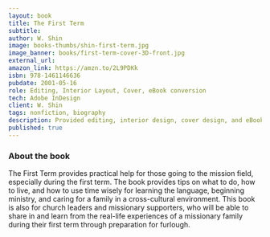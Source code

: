 ```yaml
---
layout: book
title: The First Term
subtitle: 
author: W. Shin
image: books-thumbs/shin-first-term.jpg
image_banner: books/first-term-cover-3D-front.jpg
external_url: 
amazon_link: https://amzn.to/2L9PDKk
isbn: 978-1461146636
pubdate: 2001-05-16
role: Editing, Interior Layout, Cover, eBook conversion
tech: Adobe InDesign
client: W. Shin
tags: nonfiction, biography
description: Provided editing, interior design, cover design, and eBook conversion for this book project.
published: true
---
```


### About the book

The First Term provides practical help for those going to the mission field, especially during the first term. The book provides tips on what to do, how to live, and how to use time wisely for learning the language, beginning ministry, and caring for a family in a cross-cultural environment. This book is also for church leaders and missionary supporters, who will be able to share in and learn from the real-life experiences of a missionary family during their first term through preparation for furlough.